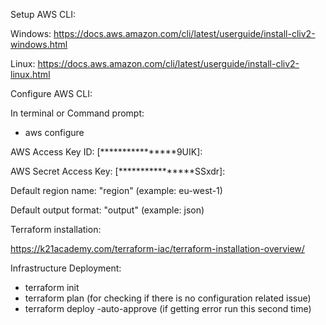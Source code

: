 Setup AWS CLI:

Windows:
https://docs.aws.amazon.com/cli/latest/userguide/install-cliv2-windows.html

Linux:
https://docs.aws.amazon.com/cli/latest/userguide/install-cliv2-linux.html

Configure AWS CLI:

In terminal or Command prompt:


- aws configure 

AWS Access Key ID: [****************9UIK]:

AWS Secret Access Key: [****************SSxdr]:

Default region name: "region" (example: eu-west-1)

Default output format: "output" (example: json)

Terraform installation:

https://k21academy.com/terraform-iac/terraform-installation-overview/

Infrastructure Deployment:

- terraform init
- terraform plan (for checking if there is no configuration related issue)
- terraform deploy -auto-approve (if getting error run this second time)


